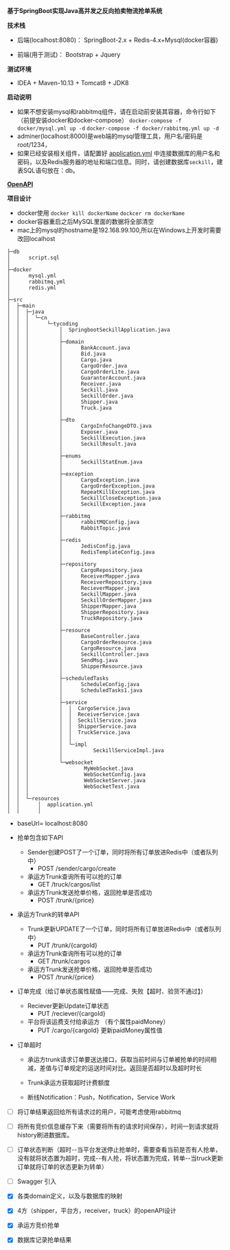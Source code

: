 **基于SpringBoot实现Java高并发之反向拍卖物流抢单系统**

**技术栈**

* 后端(localhost:8080)： SpringBoot-2.x + Redis-4.x+Mysql(docker容器)

* 前端(用于测试)： Bootstrap + Jquery


**测试环境**

* IDEA + Maven-10.13 + Tomcat8 + JDK8

**启动说明**
* 如果不想安装mysql和rabbitmq组件，请在启动前安装其容器，命令行如下（前提安装docker和docker-compose）
`docker-compose -f docker/mysql.yml up -d`
`docker-compose -f docker/rabbitmq.yml up -d`
* adminer(localhost:8000)是web端的mysql管理工具，用户名/密码是root/1234，
* 如果已经安装相关组件，请配置好 [application.yml](https://github.com/TyCoding/springboot-seckill/blob/master/src/main/resources/application.yml) 中连接数据库的用户名和密码，以及Redis服务器的地址和端口信息。同时，请创建数据库`seckill`，建表SQL语句放在：db。

**[OpenAPI](https://documenter.getpostman.com/view/5434571/S1TU1dCy?version=latest)**

**项目设计**


* docker使用
`docker kill dockerName`
`dockcer rm dockerName`
* docker容器重启之后MySQL里面的数据将全部清空
* mac上的mysql的hostname是192.168.99.100,所以在Windows上开发时需要改回localhost

```
├─db
│      script.sql
│
├─docker
│      mysql.yml
│      rabbitmq.yml
│      redis.yml
│
├─src
│  ├─main
│  │  ├─java
│  │  │  └─cn
│  │  │      └─tycoding
│  │  │          │  SpringbootSeckillApplication.java
│  │  │          │
│  │  │          ├─domain
│  │  │          │      BankAccount.java
│  │  │          │      Bid.java
│  │  │          │      Cargo.java
│  │  │          │      CargoOrder.java
│  │  │          │      CargoOrderLite.java
│  │  │          │      GuarantorAccount.java
│  │  │          │      Receiver.java
│  │  │          │      Seckill.java
│  │  │          │      SeckillOrder.java
│  │  │          │      Shipper.java
│  │  │          │      Truck.java
│  │  │          │
│  │  │          ├─dto
│  │  │          │      CargoInfoChangeDTO.java
│  │  │          │      Exposer.java
│  │  │          │      SeckillExecution.java
│  │  │          │      SeckillResult.java
│  │  │          │
│  │  │          ├─enums
│  │  │          │      SeckillStatEnum.java
│  │  │          │
│  │  │          ├─exception
│  │  │          │      CargoException.java
│  │  │          │      CargoOrderException.java
│  │  │          │      RepeatKillException.java
│  │  │          │      SeckillCloseException.java
│  │  │          │      SeckillException.java
│  │  │          │
│  │  │          ├─rabbitmq
│  │  │          │      rabbitMQConfig.java
│  │  │          │      RabbitTopic.java
│  │  │          │
│  │  │          ├─redis
│  │  │          │      JedisConfig.java
│  │  │          │      RedisTemplateConfig.java
│  │  │          │
│  │  │          ├─repository
│  │  │          │      CargoRepository.java
│  │  │          │      ReceiverMapper.java
│  │  │          │      ReceiverRepository.java
│  │  │          │      RecieverMapper.java
│  │  │          │      SeckillMapper.java
│  │  │          │      SeckillOrderMapper.java
│  │  │          │      ShipperMapper.java
│  │  │          │      ShipperRepository.java
│  │  │          │      TruckRepository.java
│  │  │          │
│  │  │          ├─resource
│  │  │          │      BaseController.java
│  │  │          │      CargoOrderResource.java
│  │  │          │      CargoResource.java
│  │  │          │      SeckillController.java
│  │  │          │      SendMsg.java
│  │  │          │      ShipperResource.java
│  │  │          │
│  │  │          ├─scheduledTasks
│  │  │          │      ScheduleConfig.java
│  │  │          │      ScheduledTasks1.java
│  │  │          │
│  │  │          ├─service
│  │  │          │  │  CargoService.java
│  │  │          │  │  ReceiverService.java
│  │  │          │  │  SeckillService.java
│  │  │          │  │  ShipperService.java
│  │  │          │  │  TruckService.java
│  │  │          │  │
│  │  │          │  └─impl
│  │  │          │          SeckillServiceImpl.java
│  │  │          │
│  │  │          └─websocket
│  │  │                  MyWebSocket.java
│  │  │                  WebSocketConfig.java
│  │  │                  WebSocketServer.java
│  │  │                  WebSocketTest.java
│  │  │
│  │  └─resources
│  │      │  application.yml
│  │      │
```

- baseUrl= localhost:8080

- 抢单包含如下API
   - Sender创建POST了一个订单，同时将所有订单放进Redis中（或者队列中）
     - POST /sender/cargo/create
   - 承运方Trunk查询所有可以抢的订单
     - GET /truck/cargos/list
   - 承运方Trunk发送抢单价格，返回抢单是否成功
     - POST /trunk/{price}  

- 承运方Trunk的转单API
   - Trunk更新UPDATE了一个订单，同时将所有订单放进Redis中（或者队列中）
     - PUT /trunk/{cargoId} 
   - 承运方Trunk查询所有可以抢的订单
     - GET /trunk/cargos
   - 承运方Trunk发送抢单价格，返回抢单是否成功
     - POST /trunk/{price}  

- 订单完成（给订单状态属性赋值——完成、失败【超时、验货不通过】）
  - Reciever更新Update订单状态
    - PUT /reciever/{cargoId}
  - 平台将该运费支付给承运方 （有个属性paidMoney）
    - PUT /cargo/{cargoId}  更新paidMoney属性值

- 订单超时

  - 承运方trunk请求订单要送达接口，获取当前时间与订单被抢单的时间相减，差值与订单规定的运送时间对比。返回是否超时以及超时时长

  - Trunk承运方获取超时计费额度
  
  
  - 断线Notification：Push，Notification，Service Work

- [ ] 将订单结果返回给所有请求过的用户，可能考虑使用rabbitmq
- [ ] 将所有竞价信息缓存下来（需要将所有的请求时间保存），时间一到请求就将history刷进数据库。
- [ ] 订单状态判断（超时--当平台发送停止抢单时，需要查看当前是否有人抢单，没有就将状态置为超时，完成--有人抢，将状态置为完成，转单--当truck更新订单就将订单的状态更新为转单）
- [ ] Swagger 引入

- [x] 各类domain定义，以及与数据库的映射
- [x] 4方（shipper，平台方，receiver，truck）的openAPI设计

- [x] 承运方竞价抢单
- [x] 数据库记录抢单结果